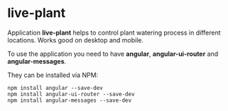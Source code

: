 # live-plant

Application **live-plant** helps to control plant watering process in different locations.
Works good on desktop and mobile.

To use the application you need to have **angular**, **angular-ui-router** and **angular-messages**. 

They can be installed via NPM:

```
npm install angular --save-dev
npm install angular-ui-router --save-dev
npm install angular-messages --save-dev
```
